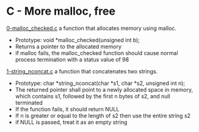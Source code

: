 # C - More malloc, free

[0-malloc_checked.c](./0-malloc_checked.c)
a function that allocates memory using malloc.

- Prototype: void \*malloc_checked(unsigned int b);
- Returns a pointer to the allocated memory
- if malloc fails, the malloc_checked function should cause normal process termination with a status value of 98

[1-string_nconcat.c](./1-string_nconcat.c)
a function that concatenates two strings.

- Prototype: char *string_nconcat(char *s1, char \*s2, unsigned int n);
- The returned pointer shall point to a newly allocated space in memory, which contains s1, followed by the first n bytes of s2, and null terminated
- If the function fails, it should return NULL
- If n is greater or equal to the length of s2 then use the entire string s2
- if NULL is passed, treat it as an empty string
